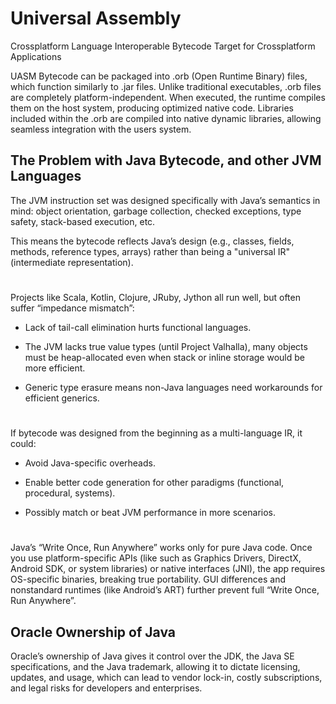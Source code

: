 # Universal Assembly
Crossplatform Language Interoperable Bytecode Target for Crossplatform Applications

UASM Bytecode can be packaged into .orb (Open Runtime Binary) files, which function similarly to .jar files. Unlike traditional executables, .orb files are completely platform-independent. When executed, the runtime compiles them on the host system, producing optimized native code. Libraries included within the .orb are compiled into native dynamic libraries, allowing seamless integration with the users system.

## The Problem with Java Bytecode, and other JVM Languages

The JVM instruction set was designed specifically with Java’s semantics in mind: object orientation, garbage collection, checked exceptions, type safety, stack-based execution, etc.

This means the bytecode reflects Java’s design (e.g., classes, fields, methods, reference types, arrays) rather than being a "universal IR" (intermediate representation).

#

Projects like Scala, Kotlin, Clojure, JRuby, Jython all run well, but often suffer “impedance mismatch”:

- Lack of tail-call elimination hurts functional languages.

- The JVM lacks true value types (until Project Valhalla), many objects must be heap-allocated even when stack or inline storage would be more efficient.

- Generic type erasure means non-Java languages need workarounds for efficient generics.

#

If bytecode was designed from the beginning as a multi-language IR, it could:
  
- Avoid Java-specific overheads.

- Enable better code generation for other paradigms (functional, procedural, systems).

- Possibly match or beat JVM performance in more scenarios.

#

Java’s “Write Once, Run Anywhere” works only for pure Java code. Once you use platform-specific APIs (like such as Graphics Drivers, DirectX, Android SDK, or system libraries) or native interfaces (JNI), the app requires OS-specific binaries, breaking true portability. GUI differences and nonstandard runtimes (like Android’s ART) further prevent full “Write Once, Run Anywhere”.

## Oracle Ownership of Java

Oracle’s ownership of Java gives it control over the JDK, the Java SE specifications, and the Java trademark, allowing it to dictate licensing, updates, and usage, which can lead to vendor lock-in, costly subscriptions, and legal risks for developers and enterprises.
